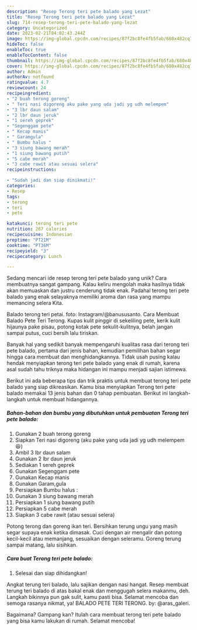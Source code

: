 ```yaml
---
description: "Resep Terong teri pete balado yang Lezat"
title: "Resep Terong teri pete balado yang Lezat"
slug: 714-resep-terong-teri-pete-balado-yang-lezat
category: Uncategorized
date: 2023-02-21T04:02:43.244Z
image: https://img-global.cpcdn.com/recipes/87f2bc8fe4fb5fab/680x482cq70/terong-teri-pete-balado-foto-resep-utama.jpg
hideToc: false
enableToc: true
enableTocContent: false
thumbnail: https://img-global.cpcdn.com/recipes/87f2bc8fe4fb5fab/680x482cq70/terong-teri-pete-balado-foto-resep-utama.jpg
cover: https://img-global.cpcdn.com/recipes/87f2bc8fe4fb5fab/680x482cq70/terong-teri-pete-balado-foto-resep-utama.jpg
author: Admin
authorAv: notfound
ratingvalue: 4.7
reviewcount: 24
recipeingredient:
- "2 buah terong goreng"
- " Teri nasi digoreng aku pake yang uda jadi yg udh melempem"
- "3 lbr daun salam"
- "2 lbr daun jeruk"
- "1 sereh geprek"
- "Segenggam pete"
- " Kecap manis"
- " Garamgula"
- " Bumbu halus "
- "3 siung bawang merah"
- "1 siung bawang putih"
- "5 cabe merah"
- "3 cabe rawit atau sesuai selera"
recipeinstructions:

- "Sudah jadi dan siap dinikmati!"
categories:
- Resep
tags:
- terong
- teri
- pete

katakunci: terong teri pete 
nutrition: 267 calories
recipecuisine: Indonesian
preptime: "PT21M"
cooktime: "PT36M"
recipeyield: "3"
recipecategory: Lunch

---
```





Sedang mencari ide resep terong teri pete balado yang unik? Cara membuatnya sangat gampang. Kalau keliru mengolah maka hasilnya tidak akan memuaskan dan justru cenderung tidak enak. Padahal terong teri pete balado yang enak selayaknya memiliki aroma dan rasa yang mampu memancing selera Kita.





Balado terong teri petai. foto: Instagram/@banususanto. Cara Membuat Balado Pete Teri Terong. Kupas kulit pinggir di sekeliling pete, kerik kulit hijaunya pake pisau, potong kotak pete sekulit-kulitnya, belah jangan sampai putus, cuci bersih lalu tiriskan.

Banyak hal yang sedikit banyak mempengaruhi kualitas rasa dari terong teri pete balado, pertama dari jenis bahan, kemudian pemilihan bahan segar hingga cara membuat dan menghidangkannya. Tidak usah pusing kalau hendak menyiapkan terong teri pete balado yang enak di rumah, karena asal sudah tahu triknya maka hidangan ini mampu menjadi sajian istimewa.






Berikut ini ada beberapa tips dan trik praktis untuk membuat terong teri pete balado yang siap dikreasikan. Kamu bisa menyiapkan Terong teri pete balado memakai 13 jenis bahan dan 0 tahap pembuatan. Berikut ini langkah-langkah untuk membuat hidangannya.

<!--inarticleads1-->

##### Bahan-bahan dan bumbu yang dibutuhkan untuk pembuatan Terong teri pete balado:

1. Gunakan 2 buah terong goreng
1. Siapkan  Teri nasi digoreng (aku pake yang uda jadi yg udh melempem😆)
1. Ambil 3 lbr daun salam
1. Gunakan 2 lbr daun jeruk
1. Sediakan 1 sereh geprek
1. Gunakan Segenggam pete
1. Gunakan  Kecap manis
1. Gunakan  Garam,gula
1. Persiapkan  Bumbu halus :
1. Gunakan 3 siung bawang merah
1. Persiapkan 1 siung bawang putih
1. Persiapkan 5 cabe merah
1. Siapkan 3 cabe rawit (atau sesuai selera)


Potong terong dan goreng ikan teri. Bersihkan terung ungu yang masih segar supaya enak ketika dimasak. Cuci dengan air mengalir dan potong kecil-kecil atau memanjang, sesuaikan dengan seleramu. Goreng terung sampai matang, lalu sisihkan. 

<!--inarticleads2-->

##### Cara buat Terong teri pete balado:


1. Selesai dan siap dihidangkan!

Angkat terung teri balado, lalu sajikan dengan nasi hangat. Resep membuat terung teri balado di atas bakal enak dan menggugah selera makanmu, deh. Langkah bikinnya pun gak sulit, kamu pasti bisa. Selamat mencoba dan semoga rasanya nikmat, ya! BALADO PETE TERI TERONG. by: @aras_galeri. 

Bagaimana? Gampang kan? Itulah cara membuat terong teri pete balado yang bisa kamu lakukan di rumah. Selamat mencoba!
